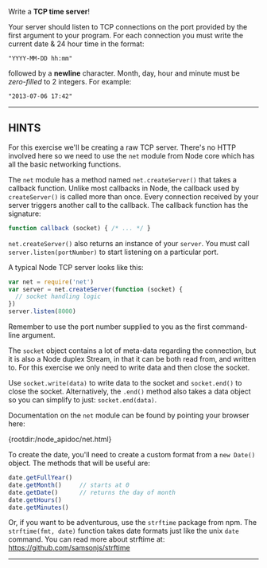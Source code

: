 Write a **TCP time server**!

Your server should listen to TCP connections on the port provided by the first argument to your program. For each connection you must write the current date & 24 hour time in the format:

```
"YYYY-MM-DD hh:mm"
```

followed by a **newline** character. Month, day, hour and minute must be *zero-filled* to 2 integers. For example:

```
"2013-07-06 17:42"
```

----------------------------------------------------------------------
## HINTS

For this exercise we'll be creating a raw TCP server. There's no HTTP involved here so we need to use the `net` module from Node core which has all the basic networking functions.

The `net` module has a method named `net.createServer()` that takes a callback function. Unlike most callbacks in Node, the callback used by `createServer()` is called more than once. Every connection received by your server triggers another call to the callback. The callback function has the signature:

```js
function callback (socket) { /* ... */ }
```

`net.createServer()` also returns an instance of your `server`. You must call `server.listen(portNumber)` to start listening on a particular port.

A typical Node TCP server looks like this:

```js
var net = require('net')
var server = net.createServer(function (socket) {
  // socket handling logic
})
server.listen(8000)
```

Remember to use the port number supplied to you as the first command-line argument.

The `socket` object contains a lot of meta-data regarding the connection, but it is also a Node duplex Stream, in that it can be both read from, and written to. For this exercise we only need to write data and then close the socket.

Use `socket.write(data)` to write data to the socket and `socket.end()` to close the socket. Alternatively, the `.end()` method also takes a data object so you can simplify to just: `socket.end(data)`.

Documentation on the `net` module can be found by pointing your browser here:

  {rootdir:/node_apidoc/net.html}

To create the date, you'll need to create a custom format from a `new Date()` object. The methods that will be useful are:

```js
date.getFullYear()
date.getMonth()     // starts at 0
date.getDate()      // returns the day of month
date.getHours()
date.getMinutes()
```

Or, if you want to be adventurous, use the `strftime` package from npm. The `strftime(fmt, date)` function takes date formats just like the unix `date` command. You can read more about strftime at: https://github.com/samsonjs/strftime

----------------------------------------------------------------------
